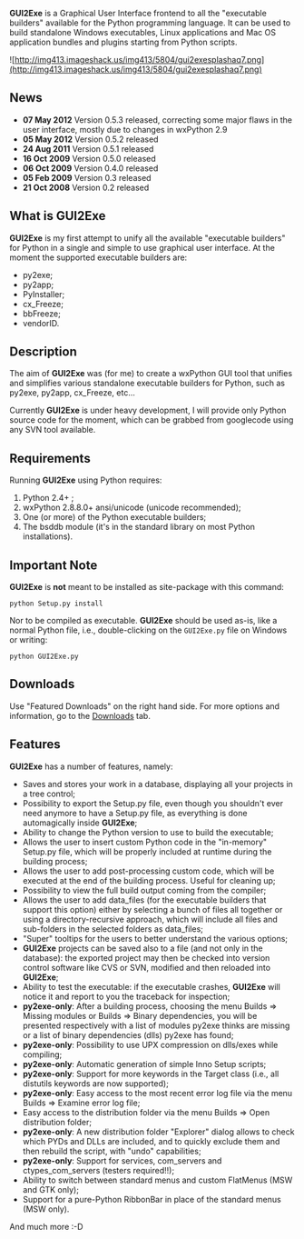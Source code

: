 **GUI2Exe** is a Graphical User Interface frontend to all the "executable builders" available for the Python programming language. It can be used to build standalone Windows executables, Linux applications and Mac OS application bundles and plugins starting from Python scripts.


![http://img413.imageshack.us/img413/5804/gui2exesplashaq7.png](http://img413.imageshack.us/img413/5804/gui2exesplashaq7.png)


## News ##

  * **07 May 2012** Version 0.5.3 released, correcting some major flaws in the user interface, mostly due to changes in wxPython 2.9
  * **05 May 2012** Version 0.5.2 released
  * **24 Aug 2011** Version 0.5.1 released
  * **16 Oct 2009** Version 0.5.0 released
  * **06 Oct 2009** Version 0.4.0 released
  * **05 Feb 2009** Version 0.3 released
  * **21 Oct 2008** Version 0.2 released


## What is **GUI2Exe** ##

**GUI2Exe** is my first attempt to unify all the available "executable builders" for Python in a single and simple to use graphical user interface. At the moment the supported executable builders are:

  * py2exe;
  * py2app;
  * PyInstaller;
  * cx\_Freeze;
  * bbFreeze;
  * vendorID.


## Description ##

The aim of **GUI2Exe** was (for me) to create a wxPython GUI tool that unifies and simplifies various standalone executable builders for Python, such as py2exe, py2app, cx\_Freeze, etc...

Currently **GUI2Exe** is under heavy development, I will provide only Python source code for the moment, which can be grabbed from googlecode using any SVN tool available.


## Requirements ##

Running **GUI2Exe** using Python requires:

  1. Python 2.4+ ;
  1. wxPython 2.8.8.0+ ansi/unicode (unicode recommended);
  1. One (or more) of the Python executable builders;
  1. The bsddb module (it's in the standard library on most Python installations).


## Important Note ##

**GUI2Exe** is **not** meant to be installed as site-package with this command:

```
python Setup.py install
```

Nor to be compiled as executable. **GUI2Exe** should be used as-is, like a normal Python file, i.e., double-clicking on the `GUI2Exe.py` file on Windows or writing:

```
python GUI2Exe.py
```


## Downloads ##

Use "Featured Downloads" on the right hand side. For more options and information, go to the [Downloads](http://code.google.com/p/gui2exe/downloads/list) tab.


## Features ##

**GUI2Exe** has a number of features, namely:

  * Saves and stores your work in a database, displaying all your projects in a tree control;
  * Possibility to export the Setup.py file, even though you shouldn't ever need anymore to have a Setup.py file, as everything is done automagically inside **GUI2Exe**;
  * Ability to change the Python version to use to build the executable;
  * Allows the user to insert custom Python code in the "in-memory" Setup.py file, which will be properly included at runtime during the building process;
  * Allows the user to add post-processing custom code, which will be executed at the end of the building process. Useful for cleaning up;
  * Possibility to view the full build output coming from the compiler;
  * Allows the user to add data\_files (for the executable builders that support this option) either by selecting a bunch of files all together or using a directory-recursive approach, which will include all files and sub-folders in the selected folders as data\_files;
  * "Super" tooltips for the users to better understand the various options;
  * **GUI2Exe** projects can be saved also to a file (and not only in the database): the exported project may then be checked into version control software like CVS or SVN, modified and then reloaded into **GUI2Exe**;
  * Ability to test the executable: if the executable crashes, **GUI2Exe** will notice it and report to you the traceback for inspection;
  * **py2exe-only**: After a building process, choosing the menu Builds => Missing modules or Builds => Binary dependencies, you will be presented respectively with a list of modules py2exe thinks are missing or a list of binary dependencies (dlls) py2exe has found;
  * **py2exe-only**: Possibility to use UPX compression on dlls/exes while compiling;
  * **py2exe-only**: Automatic generation of simple Inno Setup scripts;
  * **py2exe-only**: Support for more keywords in the Target class (i.e., all distutils keywords are now supported);
  * **py2exe-only**: Easy access to the most recent error log file via the menu Builds => Examine error log file;
  * Easy access to the distribution folder via the menu Builds => Open distribution folder;
  * **py2exe-only**: A new distribution folder "Explorer" dialog allows to check which PYDs and DLLs are included, and to quickly exclude them and then rebuild the script, with "undo" capabilities;
  * **py2exe-only**: Support for services, com\_servers and ctypes\_com\_servers (testers required!!);
  * Ability to switch between standard menus and custom FlatMenus (MSW and GTK only);
  * Support for a pure-Python RibbonBar in place of the standard menus (MSW only).


And much more :-D